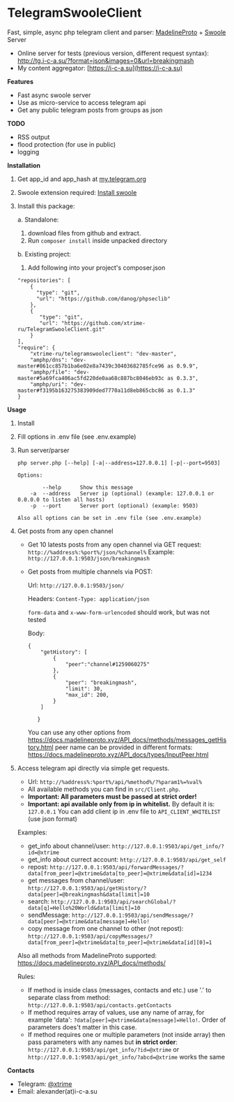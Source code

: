 # TelegramSwooleClient
Fast, simple, async php telegram client and parser: 
[MadelineProto](https://github.com/danog/MadelineProto) + [Swoole](https://github.com/swoole/swoole-src) Server

* Online server for tests (previous version, different request syntax): http://tg.i-c-a.su/?format=json&images=0&url=breakingmash
* My content aggregator: [https://i-c-a.su](https://i-c-a.su)

**Features**
 * Fast async swoole server
 * Use as micro-service to access telegram api
 * Get any public telegram posts from groups as json
 
**TODO**
* RSS output
* flood protection (for use in public)
* logging

**Installation**

1. Get app_id and app_hash at [my.telegram.org](https://my.telegram.org/)
1. Swoole extension required: [Install swoole](https://github.com/swoole/swoole-src#%EF%B8%8F-installation)
1. Install this package:

    a. Standalone: 
   
    1. download files from github and extract. 
    2. Run `composer install` inside unpacked directory
    
    b. Existing project: 
    
    1. Add following into your project's composer.json
    ```
    "repositories": [
        {
          "type": "git",
          "url": "https://github.com/danog/phpseclib"
        },
        {
           "type": "git",
           "url": "https://github.com/xtrime-ru/TelegramSwooleClient.git"
        }
    ],
    "require": {
        "xtrime-ru/telegramswooleclient": "dev-master",
        "amphp/dns": "dev-master#861cc857b1ba6e02e8a7439c30403682785fce96 as 0.9.9",
        "amphp/file": "dev-master#5a69fca406ac5fd220de0aa68c887bc8046eb93c as 0.3.3",
        "amphp/uri": "dev-master#f3195b163275383909ded7770a11d8eb865cbc86 as 0.1.3"
    }
    ```

**Usage**

1. Install
1. Fill options in .env file (see .env.example)
1. Run server/parser
    ```
    php server.php [--help] [-a|--address=127.0.0.1] [-p|--port=9503]
    
    Options:
    
            --help      Show this message
        -a  --address   Server ip (optional) (example: 127.0.0.1 or 0.0.0.0 to listen all hosts)
        -p  --port      Server port (optional) (example: 9503)
    
    Also all options can be set in .env file (see .env.example)
    ```
1. Get posts from any open channel

    * Get 10 latests posts from any open channel via GET request: 
        `http://%address%:%port%/json/%channel%`
        Example:
        `http://127.0.0.1:9503/json/breakingmash`
    * Get posts from multiple channels via POST:
        
        Url: `http://127.0.0.1:9503/json/`
        
        Headers: `Content-Type: application/json`

        `form-data` and `x-www-form-urlencoded` should work, 
        but was not tested
        
        Body:
        ```
        {
           	"getHistory": [
           		{
           		    "peer":"channel#1259060275"
           		}, 
           		{
           		    "peer": "breakingmash",
           		    "limit": 30,
                    "max_id": 200,
           		}
           	]
           	
           }
        ```
        You can use any other options from https://docs.madelineproto.xyz/API_docs/methods/messages_getHistory.html
        peer name can be provided in different formats: https://docs.madelineproto.xyz/API_docs/types/InputPeer.html
1. Access telegram api directly via simple get requests.    
    * Url: `http://%address%:%port%/api/%method%/?%param1%=%val%`
    * All available methods you can find in `src/Client.php`.
    * <b>Important: All parameters must be passed at strict order!</b>
    * <b>Important: api available only from ip in whitelist.</b> 
        By default it is: `127.0.0.1`
        You can add client ip in .env file to `API_CLIENT_WHITELIST` (use json format)
    
    Examples:
    * get_info about channel/user: `http://127.0.0.1:9503/api/get_info/?id=@xtrime`
    * get_info about currect account: `http://127.0.0.1:9503/api/get_self`
    * repost: `http://127.0.0.1:9503/api/forwardMessages/?data[from_peer]=@xtrime&data[to_peer]=@xtrime&data[id]=1234`
    * get messages from channel/user: `http://127.0.0.1:9503/api/getHistory/?data[peer]=@breakingmash&data[limit]=10`
    * search: `http://127.0.0.1:9503/api/searchGlobal/?data[q]=Hello%20World&data[limit]=10`
    * sendMessage: `http://127.0.0.1:9503/api/sendMessage/?data[peer]=@xtrime&data[message]=Hello!`
    * copy message from one channel to other (not repost): `http://127.0.0.1:9503/api/copyMessages/?data[from_peer]=@xtrime&data[to_peer]=@xtrime&data[id][0]=1`
    
    Also all methods from MadelineProto supported: https://docs.madelineproto.xyz/API_docs/methods/
    
    Rules:
    * If method is inside class (messages, contacts and etc.) use '.' to separate class from method: 
    `http://127.0.0.1:9503/api/contacts.getContacts`
    * If method requires array of values, use any name of array, for example 'data': 
    `?data[peer]=@xtrime&data[message]=Hello!`. Order of parameters does't matter in this case.
    * If method requires one or multiple parameters (not inside array) then pass parameters with any names but **in strict order**: 
    `http://127.0.0.1:9503/api/get_info/?id=@xtrime` or `http://127.0.0.1:9503/api/get_info/?abcd=@xtrime` works the same
    
    
        
**Contacts**

* Telegram: [@xtrime](tg://resolve?domain=xtrime)
* Email: alexander(at)i-c-a.su
